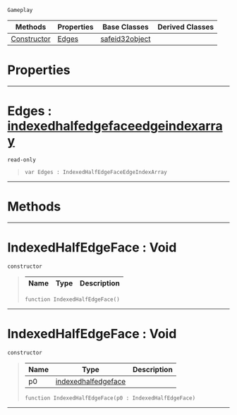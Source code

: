 `Gameplay`

|Methods|Properties|Base Classes|Derived Classes|
|---|---|---|---|
|[ Constructor](https://github.com/ZilchEngine/ZilchDocs/blob/master/code_reference/class_reference/indexedhalfedgeface.md#indexedhalfedgeface-void)|[ Edges](https://github.com/ZilchEngine/ZilchDocs/blob/master/code_reference/class_reference/indexedhalfedgeface.md#edges-zilch-engine-docume)|[safeid32object](https://github.com/ZilchEngine/ZilchDocs/blob/master/code_reference/class_reference/safeid32object.md)| |


 #  Properties


---  
 #  Edges : [indexedhalfedgefaceedgeindexarray](https://github.com/ZilchEngine/ZilchDocs/blob/master/code_reference/class_reference/indexedhalfedgefaceedgeindexarray.md)

 `read-only`

> 
> ``` lang=cpp, name=Nada
> var Edges : IndexedHalfEdgeFaceEdgeIndexArray


---  
 #  Methods


---  
 #  IndexedHalfEdgeFace : Void

 `constructor`

> 
> |Name|Type|Description|
> |---|---|---|
> ``` lang=cpp, name=Nada
> function IndexedHalfEdgeFace()
> ``` 


---  
 #  IndexedHalfEdgeFace : Void

 `constructor`

> 
> |Name|Type|Description|
> |---|---|---|
> |p0|[indexedhalfedgeface](https://github.com/ZilchEngine/ZilchDocs/blob/master/code_reference/class_reference/indexedhalfedgeface.md)| |
> ``` lang=cpp, name=Nada
> function IndexedHalfEdgeFace(p0 : IndexedHalfEdgeFace)
> ``` 


---  
 

 
